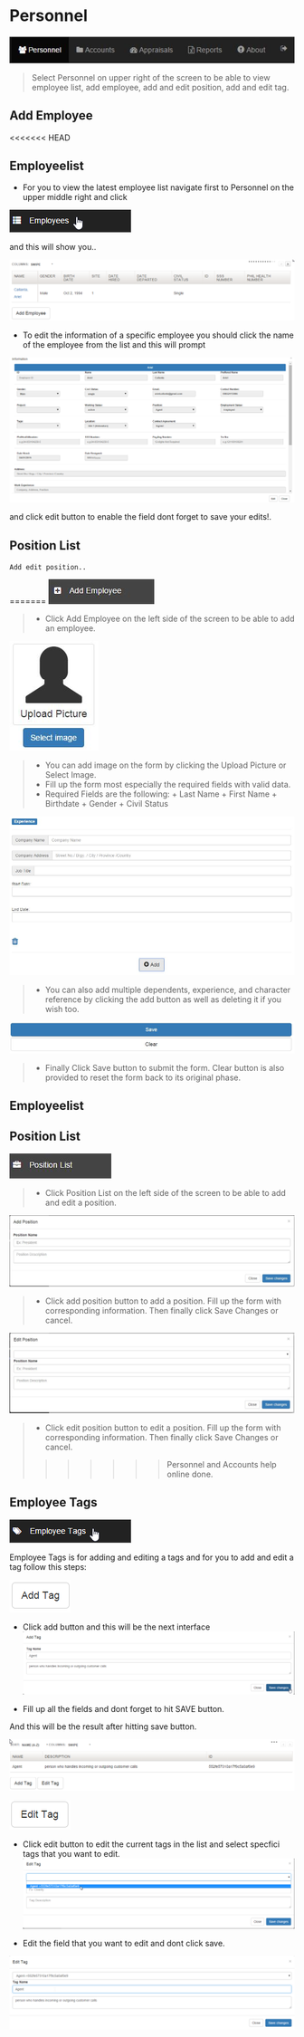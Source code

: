 # Personnel
![Image](img/addemployee1.jpg "Title")
>
>Select Personnel on upper right of the screen to be able to view employee list, 
>add employee, add and edit position, add and edit tag.
## Add Employee
<<<<<<< HEAD
	
## Employeelist
+ For you to view the latest employee list navigate first to Personnel on the upper middle right and click
>
![Image](img/employeelist1.png)
>
and this will show you..
>
![Image](img/employeelist2.png)
>
+ To edit the information of a specific employee you should click the name of the employee from the list and this will prompt
>
![Image](img/employeelist3.png)
>
and click edit button to enable the field dont forget to save your edits!.

## Position List
	Add edit position..
=======
![Image](img/addemployee2.jpg "Title")
>
> + Click Add Employee on the left side of the screen to be able to add an employee.
>
![Image](img/addemployee3.jpg "Title")
>
> + You can add image on the form by clicking the Upload Picture or Select Image.
> + Fill up the form most especially the required fields with valid data.
> + Required Fields are the following:
	+ Last Name
	+ First Name
	+ Birthdate
	+ Gender
	+ Civil Status
>
![Image](img/addemployee4.jpg "Title")
>
> + You can also add multiple dependents, experience, and character reference by clicking the add button as well  as deleting it if you wish too.
>
![Image](img/addemployee5.jpg "Title")
>
> + Finally Click Save button to submit the form. Clear button is also provided to reset the form back to its original phase.

## Employeelist
	
## Position List
![Image](img/positionlist1.jpg "Title")
>
> + Click Position List on the left side of the screen to be able to add and edit a position.
>
![Image](img/positionlist2.jpg "Title")
>
> + Click add position button to add a position. Fill up the form with corresponding information. Then finally click Save Changes or cancel.
>
![Image](img/positionlist3.jpg "Title")
>
> + Click edit position button to edit a position. Fill up the form with corresponding information. Then finally click Save Changes or cancel.
>>>>>>> Personnel and Accounts help online done.
## Employee Tags
![Image](img/employeetags1.png)
>
Employee Tags is for adding and editing a tags and for you to add and edit a tag follow this steps:
>
![Image](img/employeetags2.png)
>
>
+ Click add button and this will be the next interface
![Image](img/employeetags3.png)
>
>
+ Fill up all the fields and dont forget to hit SAVE button. 
>
And this will be the result after hitting save button.
>
![Image](img/employeetags4.png)
>
>
![Image](img/employeetags5.png)
>
+ Click edit button to edit the current tags in the list and select specfici tags that you want to edit.
![Image](img/employeetags6.png)
>
>
+ Edit the field that you want to edit and dont click save.
>
![Image](img/employeetags7.png)
>








